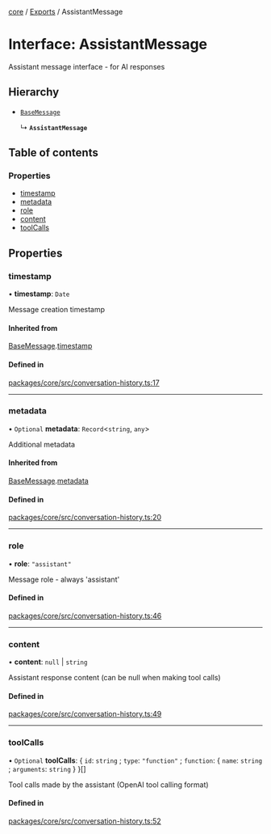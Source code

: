 <!-- 
 ⚠️  AUTO-GENERATED FILE - DO NOT EDIT MANUALLY
 This file is automatically generated by scripts/docs-generator.js
 To make changes, edit the source TypeScript files or update the generator script
-->

[core](../../) / [Exports](../modules) / AssistantMessage

# Interface: AssistantMessage

Assistant message interface - for AI responses

## Hierarchy

- [`BaseMessage`](BaseMessage)

  ↳ **`AssistantMessage`**

## Table of contents

### Properties

- [timestamp](AssistantMessage#timestamp)
- [metadata](AssistantMessage#metadata)
- [role](AssistantMessage#role)
- [content](AssistantMessage#content)
- [toolCalls](AssistantMessage#toolcalls)

## Properties

### timestamp

• **timestamp**: `Date`

Message creation timestamp

#### Inherited from

[BaseMessage](BaseMessage).[timestamp](BaseMessage#timestamp)

#### Defined in

[packages/core/src/conversation-history.ts:17](https://github.com/woojubb/robota/blob/cf184f3e050cee8add4bdfe80fb4ff70f9d0ed40/packages/core/src/conversation-history.ts#L17)

___

### metadata

• `Optional` **metadata**: `Record`\<`string`, `any`\>

Additional metadata

#### Inherited from

[BaseMessage](BaseMessage).[metadata](BaseMessage#metadata)

#### Defined in

[packages/core/src/conversation-history.ts:20](https://github.com/woojubb/robota/blob/cf184f3e050cee8add4bdfe80fb4ff70f9d0ed40/packages/core/src/conversation-history.ts#L20)

___

### role

• **role**: ``"assistant"``

Message role - always 'assistant'

#### Defined in

[packages/core/src/conversation-history.ts:46](https://github.com/woojubb/robota/blob/cf184f3e050cee8add4bdfe80fb4ff70f9d0ed40/packages/core/src/conversation-history.ts#L46)

___

### content

• **content**: ``null`` \| `string`

Assistant response content (can be null when making tool calls)

#### Defined in

[packages/core/src/conversation-history.ts:49](https://github.com/woojubb/robota/blob/cf184f3e050cee8add4bdfe80fb4ff70f9d0ed40/packages/core/src/conversation-history.ts#L49)

___

### toolCalls

• `Optional` **toolCalls**: \{ `id`: `string` ; `type`: ``"function"`` ; `function`: \{ `name`: `string` ; `arguments`: `string`  }  }[]

Tool calls made by the assistant (OpenAI tool calling format)

#### Defined in

[packages/core/src/conversation-history.ts:52](https://github.com/woojubb/robota/blob/cf184f3e050cee8add4bdfe80fb4ff70f9d0ed40/packages/core/src/conversation-history.ts#L52)
